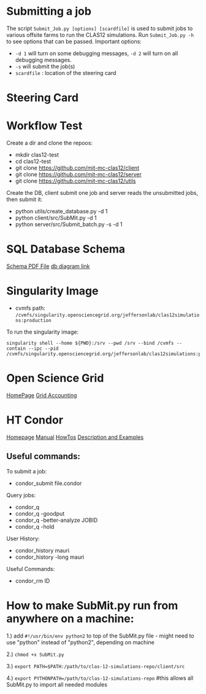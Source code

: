 # Submitting a job

The script  `Submit_Job.py [options] [scardfile]` is used to submit jobs to various offsite farms to run the CLAS12 simulations. Run `Submit_Job.py -h` to see options that can be passed. 
Important options:


* `-d 1` will turn on some debugging messages, `-d 2` will turn on all debugging messages. 
* `-s` will submit the job(s)  
*  `scardfile` : location of the steering card


# Steering Card




# Workflow Test


Create a dir and clone the repoos:
* mkdir clas12-test      
* cd clas12-test   
* git clone https://github.com/mit-mc-clas12/client  
* git clone https://github.com/mit-mc-clas12/server                
* git clone https://github.com/mit-mc-clas12/utils       

Create the DB, client submit one job and server reads the unsubmitted jobs, then submit it:

* python utils/create_database.py -d 1      
* python client/src/SubMit.py -d 1                                                                 
* python server/src/Submit_batch.py -s -d 1  



# SQL Database Schema

[Schema PDF File](CLAS12_Simulations_DB.pdf)
[db diagram link](https://dbdiagram.io/d/5c9b829bf7c5bb70c72f6c34)


# Singularity Image

* cvmfs path: ```/cvmfs/singularity.opensciencegrid.org/jeffersonlab/clas12simulations:production```

To run the singularity image:
```
singularity shell --home ${PWD}:/srv --pwd /srv --bind /cvmfs --contain --ipc --pid /cvmfs/singularity.opensciencegrid.org/jeffersonlab/clas12simulations:production
```

# Open Science Grid
[HomePage](https://support.opensciencegrid.org/support/home) [Grid Accounting](https://gracc.opensciencegrid.org/dashboard/db/gracc-home) 

# HT Condor

[Homepage](https://research.cs.wisc.edu/htcondor/index.html) [Manual](http://research.cs.wisc.edu/htcondor/manual/v8.8/contentsname.html) [HowTos](https://htcondor-wiki.cs.wisc.edu/index.cgi/wiki?p=HowToAdminRecipes) [Description and Examples](http://vivaldi.ll.iac.es/sieinvens/siepedia/pmwiki.php?n=HOWTOs.CondorSubmitFile)

Useful commands:
---------------------

To submit a job:

* condor_submit file.condor

Query jobs:

* condor_q
* condor_q -goodput 
* condor_q -better-analyze JOBID
* condor_q  -hold

User History:

* condor_history mauri
* condor_history -long mauri

Useful Commands:
* condor_rm ID

# How to make SubMit.py run from anywhere on a machine:
1.) add `#!/usr/bin/env python2` to top of the SubMit.py file - might need to use "python" instead of "python2", depending on machine

2.) `chmod +x SubMit.py`

3.) `export PATH=$PATH:/path/to/clas-12-simulations-repo/client/src`

4.) `export PYTHONPATH=/path/to/clas-12-simulations-repo` #this allows all SubMit.py to import all needed modules





